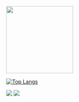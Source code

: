 <img height="180em" src="https://github-readme-stats.vercel.app/api?username=GiorgosL&show_icons=true&show_icons=true&theme=radical&hide_border=true&&count_private=true&include_all_commits=true" />

[![Top Langs](https://github-readme-stats.vercel.app/api/top-langs/?username=GiorgosL&theme=radical)](https://github.com/GiorgosL/github-readme-stats)


![](https://img.shields.io/badge/<WORD_ON_LEFT>-<WORD_ON_RIGHT>informational?style=flat&logo=<LOGO_NAME>&logoColor=white&color=2bbc8a)
![](https://img.shields.io/badge/<WORD_ON_LEFT>-<WORD_ON_RIGHT>informational?style=flat&logo=<LOGO_NAME>&logoColor=white&color=2bbc8a)
